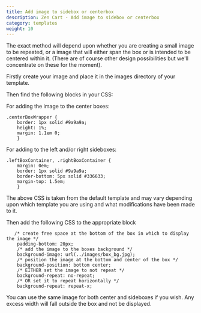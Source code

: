 ```yaml
---
title: Add image to sidebox or centerbox
description: Zen Cart - Add image to sidebox or centerbox
category: templates
weight: 10
---
```


The exact method will depend upon whether you are creating a small image to be repeated, or a image that will either span the box or is intended to be centered within it. (There are of course other design possibilities but we'll concentrate on these for the moment).

Firstly create your image and place it in the images directory of your template.

Then find the following blocks in your CSS:

For adding the image to the center boxes:
```
.centerBoxWrapper {
    border: 1px solid #9a9a9a;
    height: 1%;
    margin: 1.1em 0;
    }
```

For adding to the left and/or right sideboxes:
```
.leftBoxContainer, .rightBoxContainer {
    margin: 0em;
    border: 1px solid #9a9a9a;
    border-bottom: 5px solid #336633;
    margin-top: 1.5em;
    }
```

The above CSS is taken from the default template and may vary depending upon which template you are using and what modifications have been made to it.

Then add the following CSS to the appropriate block
```
   /* create free space at the bottom of the box in which to display the image */
    padding-bottom: 20px;
    /* add the image to the boxes background */
    background-image: url(../images/box_bg.jpg);
    /* position the image at the bottom and center of the box */
    background-position: bottom center;
    /* EITHER set the image to not repeat */
    background-repeat: no-repeat;
    /* OR set it to repeat horizontally */
    background-repeat: repeat-x;
```

You can use the same image for both center and sideboxes if you wish. Any excess width will fall outside the box and not be displayed.

